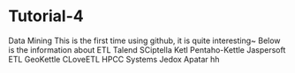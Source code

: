 # Tutorial-4
Data Mining 
This is the first time using github, it is quite interesting~ 
Below is the information about ETL
Talend 
SCiptella
Ketl
Pentaho-Kettle 
Jaspersoft ETL
GeoKettle
CLoveETL
HPCC Systems
Jedox
Apatar
hh
